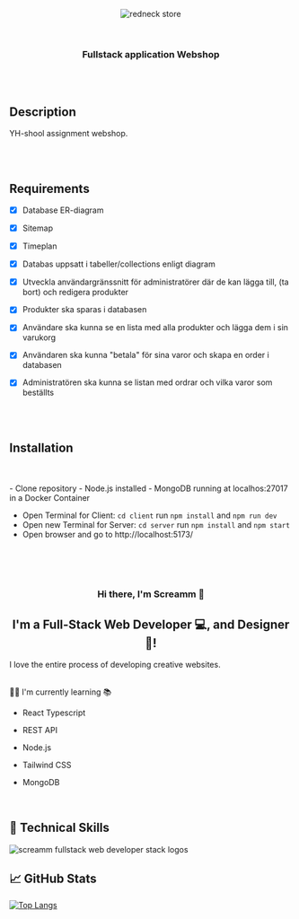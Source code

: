 <p align="center">

<img src="https://github.com/screamm/Redneck-Shop/blob/main/Screenshot%20store.png" alt="redneck store">
  
</p>
<br>

<h3 align="center">
  Fullstack application Webshop
</h3>
<br>
<br>

<h2> Description </h2>

YH-shool assignment webshop.

<br>
<br>
<h2>Requirements</h2>

- [x] Database ER-diagram
- [x] Sitemap
- [x] Timeplan

- [x] Databas uppsatt i tabeller/collections enligt diagram

- [x] Utveckla användargränssnitt för administratörer där de kan lägga till, (ta bort) och redigera produkter

- [x] Produkter ska sparas i databasen

- [x] Användare ska kunna se en lista med alla produkter och lägga dem i sin varukorg

- [x] Användaren ska kunna "betala" för sina varor och skapa en order i databasen

- [x] Administratören ska kunna se listan med ordrar och vilka varor som beställts

<br>
<br>

<h2>Installation</h2>
<br>
<br>
- Clone repository 
- Node.js installed
- MongoDB running at localhos:27017 in a Docker Container

- Open Terminal for Client: `cd client` run `npm install` and `npm run dev`
- Open new Terminal for Server: `cd server` run `npm install` and `npm start`
- Open browser and go to http://localhost:5173/
  
  
<br>
<br>
<br>

<h3 align="center">
Hi there, I'm Screamm 👋
</h3>

<h2 align="center">
I'm a Full-Stack Web Developer 💻, and Designer 🎨!
</h2> 

I love the entire process of developing creative websites. 


<br>
👨‍🎓 I'm currently learning 📚

- React Typescript
- REST API
- Node.js
- Tailwind CSS
- MongoDB

  <br>
  

## 💼 Technical Skills

  <img src="https://raw.githubusercontent.com/screamm/MonkeySearch/main/Fullstack%20web%20Screamm%20Dark%20bg.png" alt="screamm fullstack web developer stack logos">


<br>

## 📈 GitHub Stats 

[![Top Langs](https://github-readme-stats.vercel.app/api/top-langs/?username=screamm&layout=compact)](https://github.com/screamm)


<br>
